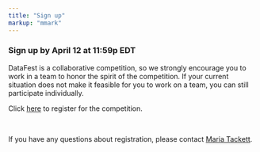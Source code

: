 ```yaml
---
title: "Sign up"
markup: "mmark"
---
```


### Sign up by April 12 at 11:59p EDT 

DataFest is a collaborative competition, so we strongly encourage you to work in a team to honor the spirit of the competition. If your current situation does not make it feasible for you to work on a team, you can still participate individually. 

<a href="https://goo.gl/forms/nTUIDUpb8OiXy7j63"><i class="fas fa-user-plus fa-2x" style="color:#33986"></i></a> Click [here](https://forms.office.com/Pages/ResponsePage.aspx?id=TsVyyzFKnk2xSh6jbfrJTBw0r2_bKCVMs9lST1_-2sxUN08xUjRSOEdIUk5IMTA5MUQxMUhIMkxWVy4u) to register for the competition. 

<br>

If you have any questions about registration, please contact [Maria Tackett](mailto:maria.tackett@duke.edu).